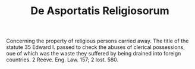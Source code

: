 ---
title: De Asportatis Religiosorum
letter: D
permalink: "/definitions/bld-de-asportatis-religiosorum.html"
body: Concerning the property of religious persons carried away. The title of the
  statute 35 Edward I. passed to check the abuses of clerical possessions, oue of
  which was the waste they suffered by being drained into foreign countries. 2 Reeve.
  Eng. Law. 157; 2 lost. 580.
published_at: '2018-07-07'
source: Black's Law Dictionary 2nd Ed (1910)
layout: post
---